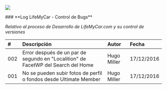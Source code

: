 <p align="left">
<img src="https://s28.postimg.org/ux8l1tv6l/imagengit.png">
</p>
### **Log LifeMyCar - Control de Bugs**

_Relativo al proceso de Desarrollo de LifeMyCar.com y su control de versiones_






| # | Descripción  |Autor|Fecha|
|:------------- |:------------- |:---------------|:---------------|
|002| Error después de un par de segundo en "Localition" de FacetWP del Search del Home|Hugo Miller|17/12/2016|
|001| No se pueden subir fotos de perfil o fondos desde Ultimate Member|Hugo Miller|17/12/2016|
